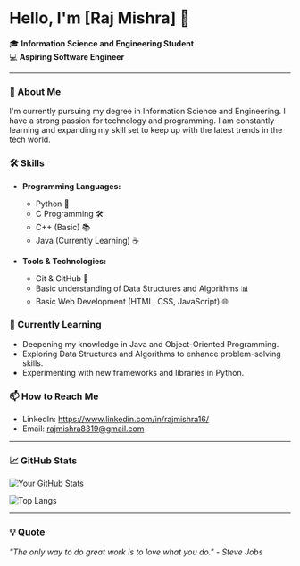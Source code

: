 # Hello, I'm [Raj Mishra] 👋

🎓 **Information Science and Engineering Student**  
💻 **Aspiring Software Engineer**

---

### 🚀 About Me

I'm currently pursuing my degree in Information Science and Engineering. I have a strong passion for technology and programming. I am constantly learning and expanding my skill set to keep up with the latest trends in the tech world.

### 🛠️ Skills

- **Programming Languages:**
  - Python 🐍
  - C Programming 🛠️
  - C++ (Basic) 📚
  - Java (Currently Learning) ☕
  
- **Tools & Technologies:**
  - Git & GitHub 🌟
  - Basic understanding of Data Structures and Algorithms 📊
  - Basic Web Development (HTML, CSS, JavaScript) 🌐

### 🌱 Currently Learning

- Deepening my knowledge in Java and Object-Oriented Programming.
- Exploring Data Structures and Algorithms to enhance problem-solving skills.
- Experimenting with new frameworks and libraries in Python.

### 📫 How to Reach Me

- LinkedIn: https://www.linkedin.com/in/rajmishra16/
- Email: rajmishra8319@gmail.com


---

### 📈 GitHub Stats

![Your GitHub Stats](https://github-readme-stats.vercel.app/api?username=yourusername&show_icons=true&theme=radical)

![Top Langs](https://github-readme-stats.vercel.app/api/top-langs/?username=yourusername&layout=compact&theme=radical)

---

### 💡 Quote

_"The only way to do great work is to love what you do." - Steve Jobs_
